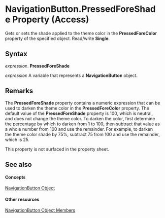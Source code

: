
# NavigationButton.PressedForeShade Property (Access)

Gets or sets the shade applied to the theme color in the  **PressedForeColor** property of the specified object. Read/write **Single**.


## Syntax

 _expression_. **PressedForeShade**

 _expression_ A variable that represents a **NavigationButton** object.


## Remarks

The  **PressedForeShade** property contains a numeric expression that can be used to darken the theme color in the **PressedForeColor** property. The default value of the **PressedForeShade** property is 100, which is neutral, and does not change the theme color. To darken the color, first determine the percentage by which to darken from 1 to 100, then subtract that value as a whole number from 100 and use the remainder. For example, to darken the theme color shade by 75%, subtract 75 from 100 and use the remainder, which is 25.

This property is not surfaced in the property sheet.


## See also


#### Concepts


[NavigationButton Object](ac6ba9b4-45aa-0d92-d01d-fd8e8b9cede6.md)
#### Other resources


[NavigationButton Object Members](e1d63e3c-ee09-4302-21dc-96fa76cf50fd.md)
